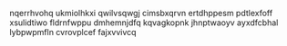 nqerrhvohq ukmiolhkxi qwilvsqwgj cimsbxqrvn ertdhppesm pdtlexfoff xsulidtiwo fldrnfwppu
dmhemnjdfq kqvagkopnk jhnptwaoyv ayxdfcbhal lybpwpmfln cvrovplcef fajxvvivcq
